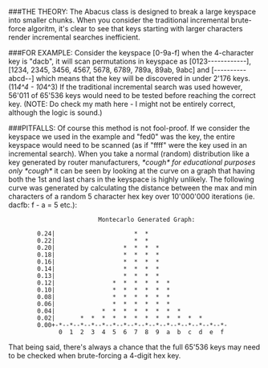 ###THE THEORY:
The Abacus class is designed to break a large keyspace into smaller chunks. When you 
consider the traditional incremental brute-force algoritm, it's clear  to see that 
keys starting with larger characters render incremental searches inefficient.

###FOR EXAMPLE:
Consider the keyspace [0-9a-f] when the 4-character key is "dacb", it will scan 
permutations in keyspace as [0123------------], [1234, 2345, 3456, 4567, 5678, 6789, 
789a, 89ab, 9abc] and [----------abcd--] which means that the key will be discovered 
in under 2'176 keys. (11*4^4 - 10*4^3) If the traditional incremental search  was 
used however, 56'011 of 65'536 keys would need to be tested before reaching the 
correct key. (NOTE: Do check my math here - I might not be entirely correct, although 
the logic is sound.)

###PITFALLS:
Of course this method is not fool-proof. If we consider the keyspace we used in the
example and "fed0" was the key, the entire keyspace would need to be scanned (as if 
"ffff" were the key used in an incremental search). When you take a normal (random)
distribution like a key generated by router manufacturers, *\*cough\* for educational 
purposes only \*cough\** it can be seen by looking at the curve on a graph that having
both the 1st and last chars  in the keyspace is highly unlikely. The following  curve
was generated by calculating the distance between the max and min characters of a 
random 5 character hex key over 10'000'000 iterations (ie. dacfb: f - a = 5 etc.):
        
                             Montecarlo Generated Graph:

            0.24|                      *  *
            0.22|                      *  *
            0.20|                   *  *  *  *
            0.18|                   *  *  *  *
            0.16|                   *  *  *  *
            0.14|                   *  *  *  *
            0.13|                   *  *  *  *
            0.12|                *  *  *  *  *  *
            0.10|                *  *  *  *  *  *
            0.08|                *  *  *  *  *  *
            0.06|                *  *  *  *  *  *
            0.04|             *  *  *  *  *  *  *  *
            0.02|       *  *  *  *  *  *  *  *  *  *  *  *
            0.00+-*--*--*--*--*--*--*--*--*--*--*--*--*--*--*--*-
                  0  1  2  3  4  5  6  7  8  9  a  b  c  d  e  f

That being said,  there's always a chance that the full  65'536  keys may need to be
checked when brute-forcing a 4-digit hex key.
